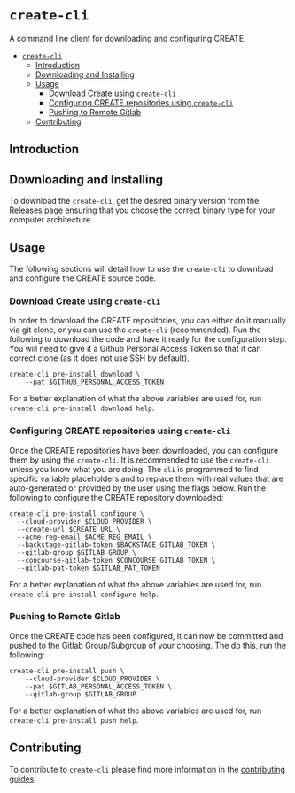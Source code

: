 # `create-cli`

A command line client for downloading and configuring CREATE.

- [`create-cli`](#create-cli)
  - [Introduction](#introduction)
  - [Downloading and Installing](#downloading-and-installing)
  - [Usage](#usage)
    - [Download Create using `create-cli`](#download-create-using-create-cli)
    - [Configuring CREATE repositories using `create-cli`](#configuring-create-repositories-using-create-cli)
    - [Pushing to Remote Gitlab](#pushing-to-remote-gitlab)
  - [Contributing](#contributing)

## Introduction



## Downloading and Installing

To download the `create-cli`, get the desired binary version from the [Releases page](https://github.com/Capgemini/create-cli/releases) ensuring that you choose the correct binary type for your computer architecture.

## Usage

The following sections will detail how to use the `create-cli` to download and configure the CREATE source code.

### Download Create using `create-cli`

In order to download the CREATE repositories, you can either do it manually via git clone, or you can use the `create-cli` (recommended). Run the following to download the code and have it ready for the configuration step. You will need to give it a Github Personal Access Token so that it can correct clone (as it does not use SSH by default).

```shell
create-cli pre-install download \
    --pat $GITHUB_PERSONAL_ACCESS_TOKEN
```

For a better explanation of what the above variables are used for, run `create-cli pre-install download help`.

### Configuring CREATE repositories using `create-cli`

Once the CREATE repositories have been downloaded, you can configure them by using the `create-cli`. It is recommended to use the `create-cli` unless you know what you are doing. The `cli` is programmed to find specific variable placeholders and to replace them with real values that are auto-generated or provided by the user using the flags below. Run the following to configure the CREATE repository downloaded:

```shell
create-cli pre-install configure \
  --cloud-provider $CLOUD_PROVIDER \
  --create-url $CREATE_URL \
  --acme-reg-email $ACME_REG_EMAIL \
  --backstage-gitlab-token $BACKSTAGE_GITLAB_TOKEN \
  --gitlab-group $GITLAB_GROUP \
  --concourse-gitlab-token $CONCOURSE_GITLAB_TOKEN \
  --gitlab-pat-token $GITLAB_PAT_TOKEN
```

For a better explanation of what the above variables are used for, run `create-cli pre-install configure help`.

### Pushing to Remote Gitlab

Once the CREATE code has been configured, it can now be committed and pushed to the Gitlab Group/Subgroup of your choosing. The do this, run the following:

```shell
create-cli pre-install push \
    --cloud-provider $CLOUD_PROVIDER \
    --pat $GITLAB_PERSONAL_ACCESS_TOKEN \
    --gitlab-group $GITLAB_GROUP
```

For a better explanation of what the above variables are used for, run `create-cli pre-install push help`.

## Contributing

To contribute to `create-cli` please find more information in the [contributing guides](./CONTRIBUTING.md).

